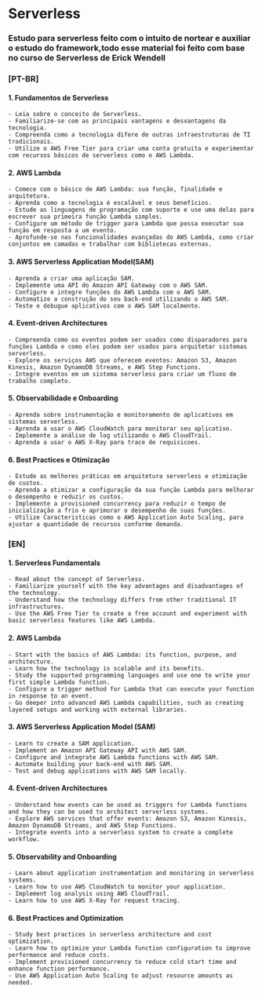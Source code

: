 # Serverless
### Estudo para serverless feito com o intuito de nortear e auxiliar o estudo do framework,todo esse material foi feito com base no curso de Serverless de Erick Wendell 
### **[PT-BR]**
  #### 1. Fundamentos de Serverless
    - Leia sobre o conceito de Serverless.
    - Familiarize-se com as principais vantagens e desvantagens da tecnologia.
    - Compreenda como a tecnologia difere de outras infraestruturas de TI tradicionais.
    - Utilize o AWS Free Tier para criar uma conta gratuita e experimentar com recursos básicos de serverless como o AWS Lambda.

  #### 2. AWS Lambda
    - Comece com o básico de AWS Lambda: sua função, finalidade e arquitetura. 
    - Aprenda como a tecnologia é escalável e seus benefícios.
    - Estude as linguagens de programação com suporte e use uma delas para escrever sua primeira função Lambda simples.
    - Configure um método de trigger para Lambda que possa executar sua função em resposta a um evento.
    - Aprofunde-se nas funcionalidades avançadas do AWS Lambda, como criar conjuntos em camadas e trabalhar com bibliotecas externas.

  #### 3. AWS Serverless Application Model(SAM)
    - Aprenda a criar uma aplicação SAM.
    - Implemente uma API do Amazon API Gateway com o AWS SAM.
    - Configure e integre funções do AWS Lambda com o AWS SAM.
    - Automatize a construção do seu back-end utilizando o AWS SAM.
    - Teste e debugue aplicativos com o AWS SAM localmente.

  #### 4. Event-driven Architectures

    - Compreenda como os eventos podem ser usados ​​como disparadores para funções Lambda e como eles podem ser usados ​​para arquitetar sistemas serverless.
    - Explore os serviços AWS que oferecem eventos: Amazon S3, Amazon Kinesis, Amazon DynamoDB Streams, e AWS Step Functions.
    - Integre eventos em um sistema serverless para criar um fluxo de trabalho completo.

  #### 5. Observabilidade e Onboarding
    - Aprenda sobre instrumentação e monitoramento de aplicativos em sistemas serverless.
    - Aprenda a usar o AWS CloudWatch para monitorar seu aplicativo.
    - Implemente a análise de log utilizando o AWS CloudTrail.
    - Aprenda a usar o AWS X-Ray para trace de requisicoes.

  #### 6. Best Practices e Otimização
    - Estude as melhores práticas em arquitetura serverless e otimização de custos.
    - Aprenda a otimizar a configuração da sua função Lambda para melhorar o desempenho e reduzir os custos.
    - Implemente a provisioned concurrency para reduzir o tempo de inicialização a frio e aprimorar o desempenho de suas funções.
    - Utilize Caracteristicas como o AWS Application Auto Scaling, para ajustar a quantidade de recursos conforme demanda.
### **[EN]**

  #### 1. Serverless Fundamentals 
    - Read about the concept of Serverless. 
    - Familiarize yourself with the key advantages and disadvantages of the technology. 
    - Understand how the technology differs from other traditional IT infrastructures. 
    - Use the AWS Free Tier to create a free account and experiment with basic serverless features like AWS Lambda.

  #### 2. AWS Lambda
    - Start with the basics of AWS Lambda: its function, purpose, and architecture. 
    - Learn how the technology is scalable and its benefits. 
    - Study the supported programming languages and use one to write your first simple Lambda function. 
    - Configure a trigger method for Lambda that can execute your function in response to an event. 
    - Go deeper into advanced AWS Lambda capabilities, such as creating layered setups and working with external libraries.

  #### 3. AWS Serverless Application Model (SAM)
    - Learn to create a SAM application. 
    - Implement an Amazon API Gateway API with AWS SAM. 
    - Configure and integrate AWS Lambda functions with AWS SAM. 
    - Automate building your back-end with AWS SAM. 
    - Test and debug applications with AWS SAM locally.

  #### 4. Event-driven Architectures
    - Understand how events can be used as triggers for Lambda functions and how they can be used to architect serverless systems. 
    - Explore AWS services that offer events: Amazon S3, Amazon Kinesis, Amazon DynamoDB Streams, and AWS Step Functions. 
    - Integrate events into a serverless system to create a complete workflow.

  #### 5. Observability and Onboarding
    - Learn about application instrumentation and monitoring in serverless systems. 
    - Learn how to use AWS CloudWatch to monitor your application. 
    - Implement log analysis using AWS CloudTrail. 
    - Learn how to use AWS X-Ray for request tracing.

  #### 6. Best Practices and Optimization 
    - Study best practices in serverless architecture and cost optimization. 
    - Learn how to optimize your Lambda function configuration to improve performance and reduce costs. 
    - Implement provisioned concurrency to reduce cold start time and enhance function performance. 
    - Use AWS Application Auto Scaling to adjust resource amounts as needed.